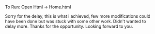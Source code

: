 To Run:
Open Html -> Home.html

Sorry for the delay, this is what i achieved, few more modifications could have been done but was stuck with some other work.
Didn't wanted to delay more. Thanks for the opportunity. Looking forward to you.
